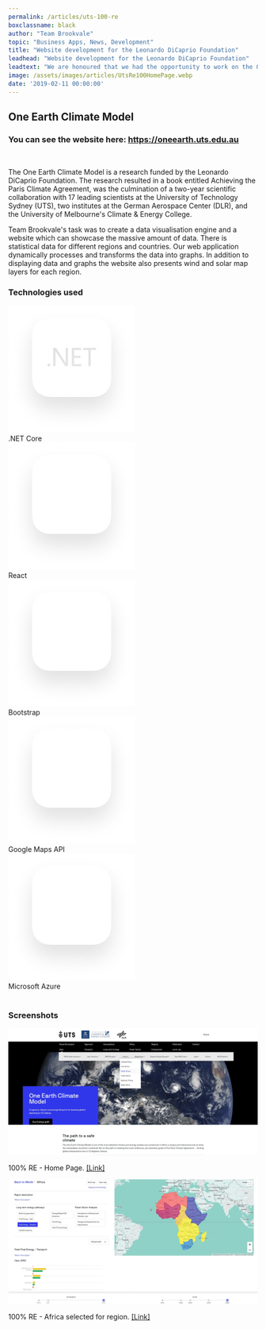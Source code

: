 ```yaml
---
permalink: /articles/uts-100-re
boxclassname: black
author: "Team Brookvale"
topic: "Business Apps, News, Development"
title: "Website development for the Leonardo DiCaprio Foundation"
leadhead: "Website development for the Leonardo DiCaprio Foundation"
leadtext: "We are honoured that we had the opportunity to work on the One Earth Climate Model project for the Leonardo DiCaprio Foundation."
image: /assets/images/articles/UtsRe100HomePage.webp
date: '2019-02-11 00:00:00'
---
```


<div class="arttext">

<h2>
One Earth Climate Model
</h2>
<p>

</p>

<h3>
You can see the website here: <a href="https://oneearth.uts.edu.au" target="_blank">https://oneearth.uts.edu.au</a>
</h3>
<br />

<p>The One Earth Climate Model is a research funded by the Leonardo DiCaprio Foundation. The research resulted in a book entitled Achieving the Paris Climate Agreement, was the culmination of a two-year scientific collaboration with 17 leading scientists at the University of Technology Sydney (UTS), two institutes at the German Aerospace Center (DLR), and the University of Melbourne's Climate & Energy College.</p>

<p>
Team Brookvale's task was to create a data visualisation engine and a website which can showcase the massive amount of data. There is  statistical data for different regions and countries. Our web application dynamically processes and transforms the data into graphs. 
In addition to displaying data and graphs the website also presents wind and solar map layers for each region.
</p>

<div class="icon-section">
<h3>Technologies used</h3>
    <div class="d-flex justify-content-between flex-wrap">
    <div class="technology-item">
        <div><img src="/assets/images/articles/icons/net_.webp" class="img-responsive" alt=".NET" /></div>
        <div>.NET Core</div>
    </div>
    <div class="technology-item">
        <div><img src="/assets/images/articles/icons/react.webp" class="img-responsive"  alt="React" /></div>
        <div>React</div>
    </div>
    <div class="technology-item">
        <div> <img src="/assets/images/articles/icons/bootstrap.webp" class="img-responsive" alt="Bootstrap" /></div>
        <div>Bootstrap</div>
    </div>
    <div class="technology-item">
        <div><img src="/assets/images/articles/icons/google_maps.webp" class="img-responsive" alt="Google Maps API" /></div>
        <div>Google Maps API</div>
    </div>
    <div class="technology-item">
        <div><img src="/assets/images/articles/icons/azure.webp" class="img-responsive" alt="Microsoft Azure" /></div>
        <div>Microsoft Azure</div>
    </div>   
     </div>
</div>
<br/>
<h3>Screenshots</h3>

<a href="/assets/images/articles/UtsRe100HomePage.webp"><img src="/assets/images/articles/UtsRe100HomePage.webp" class="img-responsive shadow bottom" alt="UTS 100% RE - Home page" /></a>
<p>100% RE - Home Page. <a href="http://oneearth.uts.edu.au/">[Link]</a></p>

<a href="/assets/images/articles/UtsRe100Africa.webp"><img src="/assets/images/articles/UtsRe100Africa.webp" class="img-responsive shadow bottom" alt="UTS 100% RE - Region: Africa" /></a>
<p>100% RE - Africa selected for region. <a href="http://oneearth.uts.edu.au/data/28/africa">[Link]</a></p>

</div>